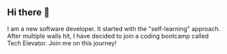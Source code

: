## Hi there 👋

I am a new software developer. It started with the "self-learning" approach. After multiple walls hit, I have decided to join a coding bootcamp called Tech Elevator. Join me on this journey!

<!--
**VincentRyanArceo/VincentRyanArceo** is a ✨ _special_ ✨ repository because its `README.md` (this file) appears on your GitHub profile.

Here are some ideas to get you started:

- 🔭 I’m currently working on ...
- 🌱 I’m currently learning ...
- 👯 I’m looking to collaborate on ...
- 🤔 I’m looking for help with ...
- 💬 Ask me about ...
- 📫 How to reach me: ...
- 😄 Pronouns: ...
- ⚡ Fun fact: ...
-->
